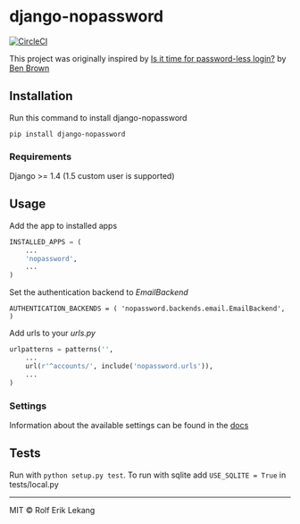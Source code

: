 # django-nopassword
[![CircleCI](https://circleci.com/gh/relekang/django-nopassword.svg?style=svg)](https://circleci.com/gh/relekang/django-nopassword)

This project was originally inspired by [Is it time for password-less login?](http://notes.xoxco.com/post/27999787765/is-it-time-for-password-less-login) by [Ben Brown](http://twitter.com/benbrown)

## Installation
Run this command to install django-nopassword

    pip install django-nopassword

### Requirements
Django >= 1.4 (1.5 custom user is supported)

## Usage
Add the app to installed apps

```python
INSTALLED_APPS = (
    ...
    'nopassword',
    ...
)
```

Set the authentication backend to *EmailBackend*

    AUTHENTICATION_BACKENDS = ( 'nopassword.backends.email.EmailBackend', )

Add urls to your *urls.py*

```python
urlpatterns = patterns('',
    ...
    url(r'^accounts/', include('nopassword.urls')),
    ...
)
```

### Settings
Information about the available settings can be found in the [docs](http://django-nopassword.readthedocs.org/en/latest/#settings)

## Tests
Run with `python setup.py test`.
To run with sqlite add `USE_SQLITE = True` in tests/local.py

--------
MIT © Rolf Erik Lekang
